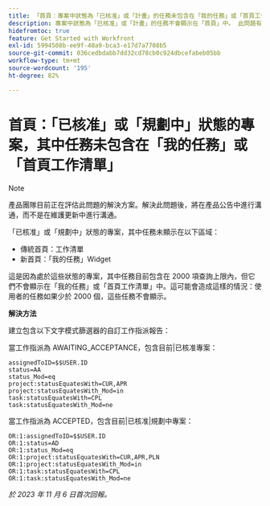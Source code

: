 ```yaml
---
title: 「首頁：專案中狀態為「已核准」或「計畫」的任務未包含在「我的任務」或「首頁工作清單」中」
description: 專案中狀態為「已核准」或「計畫」的任務不會顯示在「首頁」中。 此問題有解決方法。
hidefromtoc: true
feature: Get Started with Workfront
exl-id: 5994508b-ee9f-40a9-bca3-e17d7a7708b5
source-git-commit: 036cedbdabb7dd32cd78cb0c924dbcefabeb05bb
workflow-type: tm+mt
source-wordcount: '195'
ht-degree: 82%

---
```


# 首頁：「已核准」或「規劃中」狀態的專案，其中任務未包含在「我的任務」或「首頁工作清單」

>[!NOTE]
>
>產品團隊目前正在評估此問題的解決方案。解決此問題後，將在產品公告中進行溝通，而不是在維護更新中進行溝通。

「已核准」或「規劃中」狀態的專案，其中任務未顯示在以下區域：

* 傳統首頁：工作清單
* 新首頁：「我的任務」Widget

這是因為處於這些狀態的專案，其中任務目前包含在 2000 項查詢上限內，但它們不會顯示在「我的任務」或「首頁工作清單」中。這可能會造成這樣的情況：使用者的任務如果少於 2000 個，這些任務不會顯示。

**解決方法**

建立包含以下文字模式篩選器的自訂工作指派報告：

當工作指派為 AWAITING_ACCEPTANCE，包含目前|已核准專案：

```
assignedToID=$$USER.ID
status=AA
status_Mod=eq
project:statusEquatesWith=CUR,APR
project:statusEquatesWith_Mod=in
task:statusEquatesWith=CPL
task:statusEquatesWith_Mod=ne
```

當工作指派為 ACCEPTED，包含目前|已核准|規劃中專案：

```
OR:1:assignedToID=$$USER.ID
OR:1:status=AD
OR:1:status_Mod=eq
OR:1:project:statusEquatesWith=CUR,APR,PLN
OR:1:project:statusEquatesWith_Mod=in
OR:1:task:statusEquatesWith=CPL
OR:1:task:statusEquatesWith_Mod=ne
```

_於 2023 年 11 月 6 日首次回報。_
